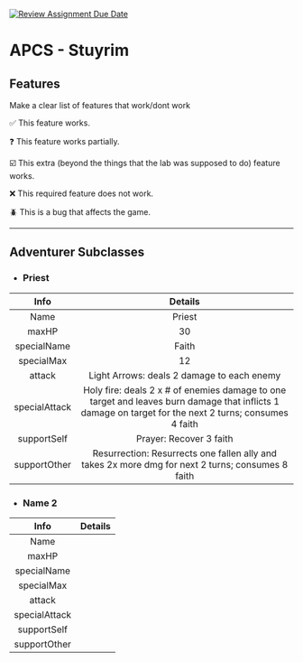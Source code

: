 [![Review Assignment Due Date](https://classroom.github.com/assets/deadline-readme-button-22041afd0340ce965d47ae6ef1cefeee28c7c493a6346c4f15d667ab976d596c.svg)](https://classroom.github.com/a/KprAwj1n)
# APCS - Stuyrim

## Features

Make a clear list of features that work/dont work

:white_check_mark: This feature works.

:question: This feature works partially.

:ballot_box_with_check: This extra (beyond the things that the lab was supposed to do) feature works.

:x: This required feature does not work.

:beetle: This is a bug that affects the game.

***

## Adventurer Subclasses
- ### Priest

|  Info           |  Details                                                                                                   |
| :-------------: | :--------------------------------------------------------------------------------------------------------: |
|  Name           |  Priest                                                                                                    |
|  maxHP          |  30                                                                                                        |
|  specialName    |  Faith                                                                                                     |
|  specialMax     |  12                                                                                                        |
|  attack         |  Light Arrows: deals 2 damage to each enemy                                                                |
|  specialAttack  |  Holy fire: deals 2 x # of enemies damage to one target and leaves burn damage that inflicts 1 damage on target for the next 2 turns; consumes 4 faith                                                                                  |
|  supportSelf    |  Prayer: Recover 3 faith                                                                                   |
|  supportOther   |  Resurrection: Resurrects one fallen ally and takes 2x more dmg for next 2 turns; consumes 8 faith         |

- ### Name 2

|  Info           |  Details  |
| :-------------: | :-------: |
|  Name           |           |
|  maxHP          |           |
|  specialName    |           |
|  specialMax     |           |
|  attack         |           |
|  specialAttack  |           |
|  supportSelf    |           |
|  supportOther   |           |
